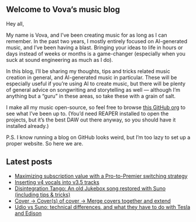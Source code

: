 ## Welcome to Vova’s music blog

Hey all,

My name is Vova, and I’ve been creating music for as long as I can remember. In the past two years, I mostly entirely focused on AI-generated music, and I’ve been having a blast. Bringing your ideas to life in hours or days instead of weeks or months is a game-changer (especially when you suck at sound engineering as much as I do).

In this blog, I’ll be sharing my thoughts, tips and tricks related music creation in general, and AI-generated music in particular. These will be especially useful if you’re using AI to create music, but there will be plenty of general advice on songwriting and storytelling as well — although I’m anything but a “guru” in these areas, so take these with a grain of salt.

I make all my music open-source, so feel free to browse [this GitHub org](https://github.com/vovas-music) to see what I’ve been up to. (You’d need REAPER installed to open the projects, but it’s the best DAW out there anyway, so you should have it installed already.)

P.S. I know running a blog on GitHub looks weird, but I’m too lazy to set up a proper website. So here we are.

## Latest posts

- [Maximizing subscription value with a Pro-to-Premier switching strategy](/2024/2024-11-25-pro-to-premier-switching.md)
- [Inserting v4 vocals into v3.5 tracks](/2024/2024-11-22-inserting-v4-vocals-into-v3.md)
- [Disintegration Tango: An old Jukebox song restored with Suno (including tips & tricks)](/2024/2024-11-11-disintegration-tango.md)
- [Cover → Cover(s) of cover → Merge covers together and extend](/2024/2024-11-08-iterating-and-merging-covers.md)
- [Udio vs Suno: technical differences, and what they have to do with Tesla and Edison](/2024/2024-10-11-suno-vs-udio.md)